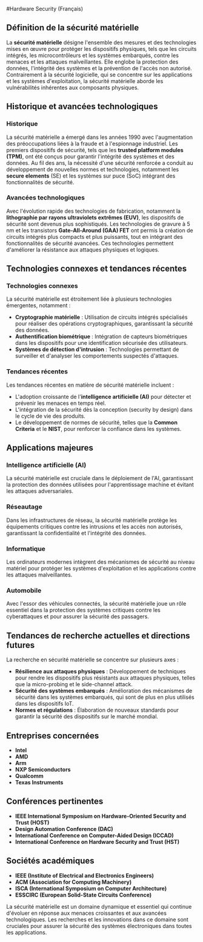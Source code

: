 #Hardware Security (Français)

## Définition de la sécurité matérielle

La **sécurité matérielle** désigne l'ensemble des mesures et des technologies mises en œuvre pour protéger les dispositifs physiques, tels que les circuits intégrés, les microcontrôleurs et les systèmes embarqués, contre les menaces et les attaques malveillantes. Elle englobe la protection des données, l'intégrité des systèmes et la prévention de l'accès non autorisé. Contrairement à la sécurité logicielle, qui se concentre sur les applications et les systèmes d'exploitation, la sécurité matérielle aborde les vulnérabilités inhérentes aux composants physiques.

## Historique et avancées technologiques

### Historique

La sécurité matérielle a émergé dans les années 1990 avec l'augmentation des préoccupations liées à la fraude et à l'espionnage industriel. Les premiers dispositifs de sécurité, tels que les **trusted platform modules (TPM)**, ont été conçus pour garantir l'intégrité des systèmes et des données. Au fil des ans, la nécessité d'une sécurité renforcée a conduit au développement de nouvelles normes et technologies, notamment les **secure elements** (SE) et les systèmes sur puce (SoC) intégrant des fonctionnalités de sécurité.

### Avancées technologiques

Avec l'évolution rapide des technologies de fabrication, notamment la **lithographie par rayons ultraviolets extrêmes (EUV)**, les dispositifs de sécurité sont devenus plus sophistiqués. Les technologies de gravure à 5 nm et les transistors **Gate-All-Around (GAA) FET** ont permis la création de circuits intégrés plus compacts et plus puissants, tout en intégrant des fonctionnalités de sécurité avancées. Ces technologies permettent d'améliorer la résistance aux attaques physiques et logiques.

## Technologies connexes et tendances récentes

### Technologies connexes

La sécurité matérielle est étroitement liée à plusieurs technologies émergentes, notamment :

- **Cryptographie matérielle** : Utilisation de circuits intégrés spécialisés pour réaliser des opérations cryptographiques, garantissant la sécurité des données.
- **Authentification biométrique** : Intégration de capteurs biométriques dans les dispositifs pour une identification sécurisée des utilisateurs.
- **Systèmes de détection d'intrusion** : Technologies permettant de surveiller et d'analyser les comportements suspectés d'attaques.

### Tendances récentes

Les tendances récentes en matière de sécurité matérielle incluent :

- L'adoption croissante de l'**intelligence artificielle (AI)** pour détecter et prévenir les menaces en temps réel.
- L'intégration de la sécurité dès la conception (security by design) dans le cycle de vie des produits.
- Le développement de normes de sécurité, telles que la **Common Criteria** et le **NIST**, pour renforcer la confiance dans les systèmes.

## Applications majeures

### Intelligence artificielle (AI)

La sécurité matérielle est cruciale dans le déploiement de l'AI, garantissant la protection des données utilisées pour l'apprentissage machine et évitant les attaques adversariales.

### Réseautage

Dans les infrastructures de réseau, la sécurité matérielle protège les équipements critiques contre les intrusions et les accès non autorisés, garantissant la confidentialité et l'intégrité des données.

### Informatique

Les ordinateurs modernes intègrent des mécanismes de sécurité au niveau matériel pour protéger les systèmes d'exploitation et les applications contre les attaques malveillantes.

### Automobile

Avec l'essor des véhicules connectés, la sécurité matérielle joue un rôle essentiel dans la protection des systèmes critiques contre les cyberattaques et pour assurer la sécurité des passagers.

## Tendances de recherche actuelles et directions futures

La recherche en sécurité matérielle se concentre sur plusieurs axes :

- **Résilience aux attaques physiques** : Développement de techniques pour rendre les dispositifs plus résistants aux attaques physiques, telles que la micro-probing et le side-channel attack.
- **Sécurité des systèmes embarqués** : Amélioration des mécanismes de sécurité dans les systèmes embarqués, qui sont de plus en plus utilisés dans les dispositifs IoT.
- **Normes et régulations** : Élaboration de nouveaux standards pour garantir la sécurité des dispositifs sur le marché mondial.

## Entreprises concernées

- **Intel**
- **AMD**
- **Arm**
- **NXP Semiconductors**
- **Qualcomm**
- **Texas Instruments**

## Conférences pertinentes

- **IEEE International Symposium on Hardware-Oriented Security and Trust (HOST)**
- **Design Automation Conference (DAC)**
- **International Conference on Computer-Aided Design (ICCAD)**
- **International Conference on Hardware Security and Trust (HST)**

## Sociétés académiques

- **IEEE (Institute of Electrical and Electronics Engineers)**
- **ACM (Association for Computing Machinery)**
- **ISCA (International Symposium on Computer Architecture)**
- **ESSCIRC (European Solid-State Circuits Conference)**

La sécurité matérielle est un domaine dynamique et essentiel qui continue d'évoluer en réponse aux menaces croissantes et aux avancées technologiques. Les recherches et les innovations dans ce domaine sont cruciales pour assurer la sécurité des systèmes électroniques dans toutes les applications.